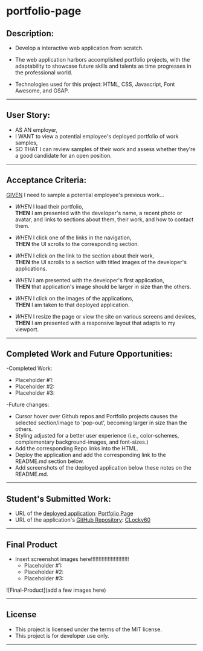 # portfolio-page

## Description:

- Develop a interactive web application from scratch.

- The web application harbors accomplished portfolio projects, with the adaptability to showcase future skills and talents as time progresses in the professional world.

- Technologies used for this project: HTML, CSS, Javascript, Font Awesome, and GSAP.

---

## User Story:

- AS AN employer,
- I WANT to view a potential employee's deployed portfolio of work samples,
- SO THAT I can review samples of their work and assess whether they're a good candidate for an open position.

---

## Acceptance Criteria:

<u>GIVEN</u> I need to sample a potential employee's previous work...

- <i>WHEN</i> I load their portfolio,
  <br><b>THEN</b> I am presented with the developer's name, a recent photo or avatar, and links to sections about them, their work, and how to contact them.

- <i>WHEN</i> I click one of the links in the navigation,
  <br><b>THEN</b> the UI scrolls to the corresponding section.

- <i>WHEN</i> I click on the link to the section about their work,
  <br><b>THEN</b> the UI scrolls to a section with titled images of the developer's applications.

- <i>WHEN</i> I am presented with the developer's first application,
  <br><b>THEN</b> that application's image should be larger in size than the others.

- <i>WHEN</i> I click on the images of the applications,
  <br><b>THEN</b> I am taken to that deployed application.

- <i>WHEN</i> I resize the page or view the site on various screens and devices,
  <br><b>THEN</b> I am presented with a responsive layout that adapts to my viewport.

---

## Completed Work and Future Opportunities:

-Completed Work:

- Placeholder #1:
- Placeholder #2:
- Placeholder #3:

-Future changes:

- Cursor hover over Github repos and Portfolio projects causes the selected section/image to 'pop-out', becoming larger in size than the others.
- Styling adjusted for a better user experience (i.e., color-schemes, complementary background-images, and font-sizes.)
- Add the corresponding Repo links into the HTML.
- Deploy the application and add the corresponding link to the README.md section below.
- Add screenshots of the deployed application below these notes on the README.md.

---

## Student's Submitted Work:

- URL of the <u>deployed application</u>: <a href="https://clochstampfor60.github.io/portfolio-page/" target="_blank" rel="noopener noreferrer">Portfolio Page</a>
- URL of the application's <u>GitHub Repository</u>: [CLocky60](#)

---

## Final Product

- Insert screenshot images here!!!!!!!!!!!!!!!!!!!!!!!!!
  - Placeholder #1:
  - Placeholder #2:
  - Placeholder #3:

![Final-Product](add a few images here)

---

## License

- This project is licensed under the terms of the MIT license.
- This project is for developer use only.

---
